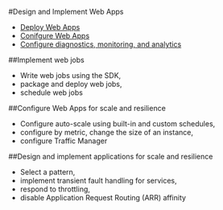 #Design and Implement Web Apps

  * [Deploy Web Apps](DesignAndImplementWebApps/deploy-web-apps.md)
  * [Conifgure Web Apps](DesignAndImplementWebApps/configure-web-apps.md)
  * [Configure diagnostics, monitoring, and analytics](DesignAndImplementWebApps/configure-telemetry.md)

##Implement web jobs
  * Write web jobs using the SDK,
  * package and deploy web jobs, 
  * schedule web jobs

##Configure Web Apps for scale and resilience
  * Configure auto-scale using built-in and custom schedules, 
  * configure by metric, change the size of an instance,
  * configure Traffic Manager

##Design and implement applications for scale and resilience
  * Select a pattern, 
  * implement transient fault handling for services, 
  * respond to throttling, 
  * disable Application Request Routing (ARR) affinity
